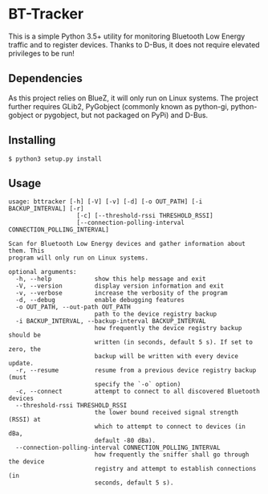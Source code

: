# BT-Tracker
This is a simple Python 3.5+ utility for monitoring Bluetooth Low Energy 
traffic and to register devices. Thanks to D-Bus, it does not require
elevated privileges to be run!

## Dependencies
As this project relies on BlueZ, it will only run on Linux
systems. The project further requires GLib2, PyGobject (commonly known as
python-gi, python-gobject or pygobject, but not packaged on PyPi) and D-Bus.

## Installing

    $ python3 setup.py install

## Usage

    usage: bttracker [-h] [-V] [-v] [-d] [-o OUT_PATH] [-i BACKUP_INTERVAL] [-r]
                       [-c] [--threshold-rssi THRESHOLD_RSSI]
                       [--connection-polling-interval CONNECTION_POLLING_INTERVAL]

    Scan for Bluetooth Low Energy devices and gather information about them. This
    program will only run on Linux systems.

    optional arguments:
      -h, --help            show this help message and exit
      -V, --version         display version information and exit
      -v, --verbose         increase the verbosity of the program
      -d, --debug           enable debugging features
      -o OUT_PATH, --out-path OUT_PATH
                            path to the device registry backup
      -i BACKUP_INTERVAL, --backup-interval BACKUP_INTERVAL
                            how frequently the device registry backup should be
                            written (in seconds, default 5 s). If set to zero, the
                            backup will be written with every device update.
      -r, --resume          resume from a previous device registry backup (must
                            specify the `-o` option)
      -c, --connect         attempt to connect to all discovered Bluetooth devices
      --threshold-rssi THRESHOLD_RSSI
                            the lower bound received signal strength (RSSI) at
                            which to attempt to connect to devices (in dBa,
                            default -80 dBa).
      --connection-polling-interval CONNECTION_POLLING_INTERVAL
                            how frequently the sniffer shall go through the device
                            registry and attempt to establish connections (in
                            seconds, default 5 s).

